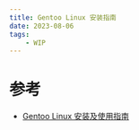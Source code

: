 ```yaml
---
title: Gentoo Linux 安装指南
date: 2023-08-06
tags:
    - WIP
---
```



# 参考

- [Gentoo Linux 安装及使用指南](https://bitbili.net/gentoo-linux-installation-and-usage-tutorial.html)